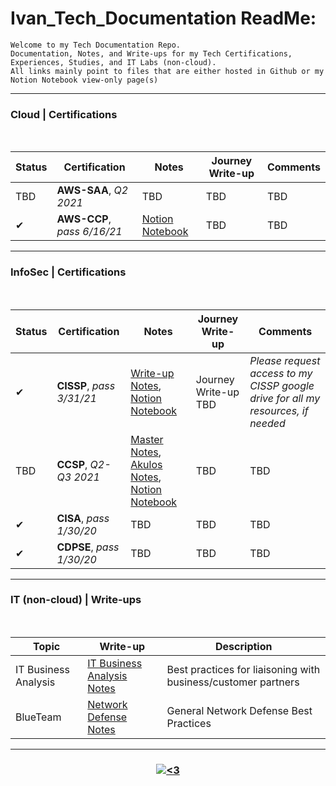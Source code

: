 # Ivan_Tech_Documentation ReadMe:
<pre><code>Welcome to my Tech Documentation Repo.  
Documentation, Notes, and Write-ups for my Tech Certifications, Experiences, Studies, and IT Labs (non-cloud).  
All links mainly point to files that are either hosted in Github or my Notion Notebook view-only page(s)</code></pre>

---------------------------------------------------------------------------------------------------------------------------------------------------------------------------------
<h3 align="left">  Cloud | Certifications </h3> <br>

| Status | Certification | Notes | Journey Write-up | Comments |
|-------- | -------- | -------- | -------- | -------- |
| TBD | **AWS-SAA**, *Q2 2021* | TBD | TBD | TBD |
| ✔ | **AWS-CCP**, *pass 6/16/21* | [Notion Notebook](https://www.notion.so/AWS-CCP-Pass-6-16-21-820a9ad726b9490dac601540cb9e51af) | TBD | TBD |

---------------------------------------------------------------------------------------------------------------------------------------------------------------------------------

<h3 align="left">  InfoSec | Certifications </h3> <br>

| Status | Certification | Notes | Journey Write-up | Comments |
|-------- | -------- | -------- | -------- | -------- |
| ✔ | **CISSP**, *pass 3/31/21* | [Write-up Notes](https://github.com/IvanVlademirS/Ivan_TechStudy_Docs/blob/main/CISSP_Notes.md), [Notion Notebook](https://www.notion.so/CISSP-Pass-3-31-21-ca177e6f156c465f81b78c1b3a3239d7) | Journey Write-up TBD | *Please request access to my CISSP google drive for all my resources, if needed* |
| TBD | **CCSP**, *Q2-Q3 2021* | [Master Notes](https://github.com/IvanVlademirS/Ivan_TechStudy_Docs/blob/main/CCSP_Master_Notes_V2%20(5).pdf), [Akulos Notes](https://ccsp.alukos.com/index/overview), [Notion Notebook](https://www.notion.so/CCSP-Pass-7-21-21-2f1a057d8b1e40cab315c45e406d140d) | TBD | TBD |
| ✔ | **CISA**, *pass 1/30/20* | TBD | TBD | TBD |
| ✔ | **CDPSE**, *pass 1/30/20* | TBD | TBD | TBD |

---------------------------------------------------------------------------------------------------------------------------------------------------------------------------------

<h3 align="left">  IT (non-cloud) | Write-ups  </h3> <br>

| Topic | Write-up | Description | 
| -------- | -------- | -------- | 
| IT Business Analysis | [IT Business Analysis Notes](https://github.com/IvanVlademirS/Ivan_TechStudy_Docs/blob/main/Business_Analysis_Training.pdf) | Best practices for liaisoning with business/customer partners | 
| BlueTeam | [Network Defense Notes](https://github.com/IvanVlademirS/Ivan_TechStudy_Docs/blob/main/General%20Network%20Defense%20(1).pdf) | General Network Defense Best Practices | 

---------------------------------------------------------------------------------------------------------------------------------------------------------------------------------


<h3 align="center">  <a href="#"><img alt="<3" src="http://ForTheBadge.com/images/badges/built-with-love.svg "></a></h3>


 
